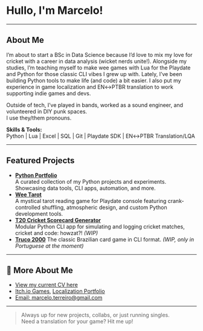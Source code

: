# Hullo, I'm Marcelo!

---

## About Me

I’m about to start a BSc in Data Science because I’d love to mix my love for cricket with a career in data analysis (wicket nerds unite!). Alongside my studies, I’m teaching myself to make wee games with Lua for the Playdate and Python for those classic CLI vibes I grew up with. 
Lately, I’ve been building Python tools to make life (and code) a bit easier. I also put my experience in game localization and EN↔PTBR translation to work supporting indie games and devs.

Outside of tech, I’ve played in bands, worked as a sound engineer, and volunteered in DIY punk spaces.  
I use they/them pronouns.

**Skills & Tools:**  
Python | Lua | Excel | SQL | Git | Playdate SDK | EN↔PTBR Translation/LQA

---

## Featured Projects
- **[Python Portfolio](https://github.com/mama-cailleach/python-portfolio)**  
  A curated collection of my Python projects and experiments. Showcasing data tools, CLI apps, automation, and more.
- **[Wee Tarot](https://github.com/mama-cailleach/wee-tarot)**  
  A mystical tarot reading game for Playdate console featuring crank-controlled shuffling, atmospheric design, and custom Python development tools.
- **[T20 Cricket Scorecard Generator](https://github.com/mama-cailleach/python-portfolio/tree/main/python-courses/cisco-python-essentials-2/scorecard-generator)**  
  Modular Python CLI app for simulating and logging cricket matches, cricket and code: howzat?! *(WIP)*
- **[Truco 2000](https://github.com/mama-cailleach/truco-2000)**
  The classic Brazilian card game in CLI format. *(WIP, only in Portuguese at the moment)*

---

## 🔗 More About Me
- [View my current CV here](https://github.com/mama-cailleach/my-cv/blob/main/cv1.md)
- [Itch.io Games](https://mama666.itch.io/), [Localization Portfolio](https://mamaloc.itch.io/)
- [Email: marcelo.terreiro@gmail.com](mailto:marcelo.terreiro@gmail.com)

---

> Always up for new projects, collabs, or just running singles.  
> Need a translation for your game? Hit me up!
